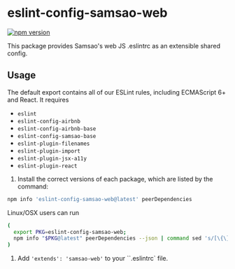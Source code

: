 # eslint-config-samsao-web

[![npm version](https://badge.fury.io/js/eslint-config-samsao-web.svg)](http://badge.fury.io/js/eslint-config-samsao-web)

This package provides Samsao's web JS .eslintrc as an extensible shared config.

## Usage

The default export contains all of our ESLint rules, including ECMAScript 6+ and React. It requires
  * `eslint`
  * `eslint-config-airbnb`
  * `eslint-config-airbnb-base`
  * `eslint-config-samsao-base`
  * `eslint-plugin-filenames`
  * `eslint-plugin-import`
  * `eslint-plugin-jsx-a11y`
  * `eslint-plugin-react`

1. Install the correct versions of each package, which are listed by the command:

  ```sh
  npm info 'eslint-config-samsao-web@latest' peerDependencies
  ```

  Linux/OSX users can run

  ```sh
  (
    export PKG=eslint-config-samsao-web;
    npm info "$PKG@latest" peerDependencies --json | command sed 's/[\{\},]//g ; s/: /@/g' | xargs npm install --save-dev "$PKG@latest"
  )
  ```

1. Add `'extends': 'samsao-web'` to your ``.eslintrc` file.
